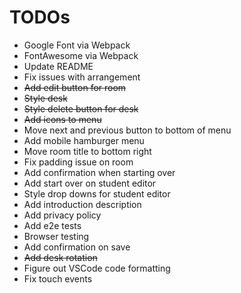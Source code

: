 # TODOs

* Google Font via Webpack
* FontAwesome via Webpack
* Update README
* Fix issues with arrangement
* ~~Add edit button for room~~
* ~~Style desk~~
* ~~Style delete button for desk~~
* ~~Add icons to menu~~
* Move next and previous button to bottom of menu
* Add mobile hamburger menu
* Move room title to bottom right
* Fix padding issue on room
* Add confirmation when starting over
* Add start over on student editor
* Style drop downs for student editor
* Add introduction description
* Add privacy policy
* Add e2e tests
* Browser testing
* Add confirmation on save
* ~~Add desk rotation~~
* Figure out VSCode code formatting
* Fix touch events